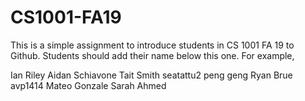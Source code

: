 # CS1001-FA19
This is a simple assignment to introduce students in CS 1001 FA 19 to Github.
Students should add their name below this one. For example,

Ian Riley
Aidan Schiavone
Tait Smith
seatattu2
peng geng
Ryan Brue
avp1414
Mateo Gonzale
Sarah Ahmed
